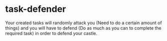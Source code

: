 # task-defender
Your created tasks will randomly attack you (Need to do a certain amount of things) and you will have to defend (Do as much as you can to complete the required task) in order to defend your castle.
